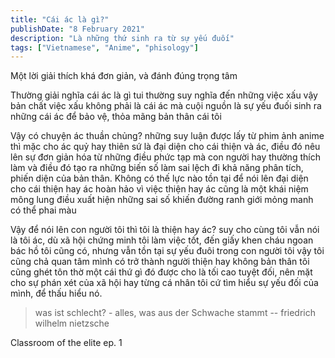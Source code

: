 ```yaml
---
title: "Cái ác là gì?"
publishDate: "8 February 2021"
description: "Là những thứ sinh ra từ sự yếu đuối"
tags: ["Vietnamese", "Anime", "phisology"]
---
```


Một lời giải thích khá đơn giản, và đánh đúng trọng tâm

Thường giải nghĩa cái ác là gì tui thường suy nghĩa đến những việc xấu vậy bản chất việc xấu không phải là cái ác mà cuội nguồn là sự yếu đuối sinh ra những cái ác để bảo vệ, thỏa mãng bản thân cái tôi

Vậy có chuyện ác thuần chủng? những suy luận được lấy từ phim ảnh anime thì mặc cho ác quỷ hay thiên sứ là đại diện cho cái thiện và ác, điều đó nêu lên sự đơn giản hóa từ những điều phức tạp mà con người hay thường thích làm và điều đó tạo ra những biến số làm sai lệch đi khả năng phân tích, phiến diện của bản thân. Không có thế lực nào tồn tại để nói lên đại diện cho cái thiện hay ác hoàn hảo vì việc thiện hay ác cũng là một khái niệm mông lung điều xuất hiện những sai số khiến đường ranh giới mỏng manh có thể phai màu

Vậy để nói lên con người tôi thì tôi là thiện hay ác? suy cho cùng tôi vẫn nói là tôi ác, dù xã hội chứng minh tôi làm việc tốt, đến giấy khen cháu ngoan bác hồ tôi cũng có, nhưng vẫn tồn tại sự yếu đuôi trong con người tôi vậy tôi cũng chả quan tâm mình có trở thành người thiện hay không bản thân tôi cũng ghét tôn thờ một cái thứ gì đó được cho là tối cao tuyệt đối, nên mặt cho sự phán xét của xã hội hay từng cá nhân tôi cứ tìm hiểu sự yếu đối của mình, để thấu hiểu nó.

> was ist schlecht? - alles, was aus der Schwache stammt -- friedrich wilhelm nietzsche

Classroom of the elite ep. 1
